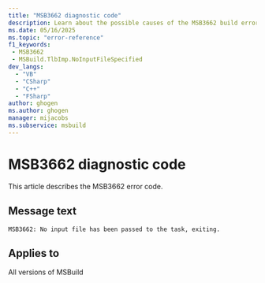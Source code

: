 ```yaml
---
title: "MSB3662 diagnostic code"
description: Learn about the possible causes of the MSB3662 build error, and get troubleshooting tips.
ms.date: 05/16/2025
ms.topic: "error-reference"
f1_keywords:
 - MSB3662
 - MSBuild.TlbImp.NoInputFileSpecified
dev_langs:
  - "VB"
  - "CSharp"
  - "C++"
  - "FSharp"
author: ghogen
ms.author: ghogen
manager: mijacobs
ms.subservice: msbuild
---
```


# MSB3662 diagnostic code

<!-- :::ErrorDefinitionDescription::: -->
<!-- :::editable-content name="introDescription"::: -->
This article describes the MSB3662 error code.
<!-- :::editable-content-end::: -->

## Message text

<!-- :::editable-content name="messageText"::: -->
`MSB3662: No input file has been passed to the task, exiting.`
<!-- :::editable-content-end::: -->
<!-- MSB3662: No input file has been passed to the task, exiting. -->

<!-- :::editable-content name="postOutputDescription"::: -->
<!--
{StrBegin="MSB3662: "}
-->
<!-- :::editable-content-end::: -->
<!-- :::ErrorDefinitionDescription-end::: -->

## Applies to

All versions of MSBuild
